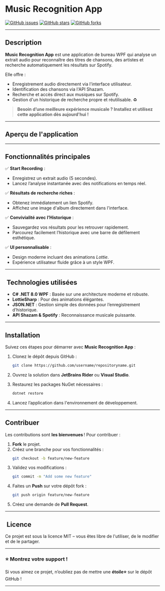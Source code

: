 #  **Music Recognition App** 

[![GitHub issues](https://img.shields.io/github/issues/username/repositoryname?style=for-the-badge)](https://github.com/username/repositoryname/issues)
[![GitHub stars](https://img.shields.io/github/stars/username/repositoryname?style=for-the-badge)](https://github.com/username/repositoryname/stargazers)
[![GitHub forks](https://img.shields.io/github/forks/username/repositoryname?style=for-the-badge)](https://github.com/username/repositoryname/network)

---

##  **Description**

**Music Recognition App** est une application de bureau WPF qui analyse un extrait audio pour reconnaître des titres de chansons, des artistes et recherche automatiquement les résultats sur Spotify. 

Elle offre :
- Enregistrement audio directement via l'interface utilisateur. ️
- Identification des chansons via l'API Shazam. 
- Recherche et accès direct aux musiques sur Spotify. 
- Gestion d'un historique de recherche propre et réutilisable. ♻️

>  **Besoin d’une meilleure expérience musicale ? Installez et utilisez cette application dès aujourd'hui !**

---

##  **Aperçu de l'application**

---

##  **Fonctionnalités principales**

✅ **Start Recording** : 
- Enregistrez un extrait audio (5 secondes).
- Lancez l’analyse instantanée avec des notifications en temps réel.

✅ **Résultats de recherche riches** :
- Obtenez immédiatement un lien Spotify.
- Affichez une image d'album directement dans l'interface.

✅ **Convivialité avec l’Historique** :
- Sauvegardez vos résultats pour les retrouver rapidement.
- Parcourez facilement l’historique avec une barre de défilement esthétique.

✅ **UI personnalisable** :
- Design moderne incluant des animations *Lottie*.
- Expérience utilisateur fluide grâce à un style WPF.

---

## ️ **Technologies utilisées**

- **C# .NET 8.0 WPF**  : Basée sur une architecture moderne et robuste.
- **LottieSharp**  : Pour des animations élégantes.
- **JSON.NET**  : Gestion simple des données pour l’enregistrement d’historique.
- **API Shazam & Spotify**  : Reconnaissance musicale puissante.

---

##  **Installation**

Suivez ces étapes pour démarrer avec **Music Recognition App** :

1. Clonez le dépôt depuis GitHub :
   ```bash
   git clone https://github.com/username/repositoryname.git
   ```

2. Ouvrez la solution dans **JetBrains Rider** ou **Visual Studio**. ️

3. Restaurez les packages NuGet nécessaires :
   ```bash
   dotnet restore
   ```

4. Lancez l’application dans l'environnement de développement.

---

##  **Contribuer**

Les contributions sont **les bienvenues** ! Pour contribuer :

1. **Fork** le projet. 
2. Créez une branche pour vos fonctionnalités :
   ```bash
   git checkout -b feature/new-feature
   ```
3. Validez vos modifications :
   ```bash
   git commit -m "Add some new feature"
   ```
4. Faites un **Push** sur votre dépôt fork :
   ```bash
   git push origin feature/new-feature
   ```
5. Créez une demande de **Pull Request**. 

---

## ️ **Licence**

Ce projet est sous la licence MIT – vous êtes libre de l'utiliser, de le modifier et de le partager.

---

### ⭐ **Montrez votre support !**

Si vous aimez ce projet, n’oubliez pas de mettre une **étoile⭐** sur le dépôt GitHub !

---
